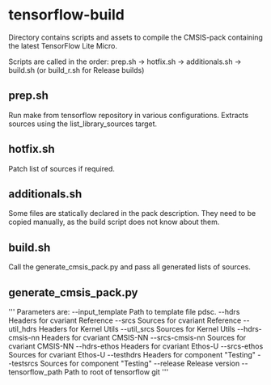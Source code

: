 # tensorflow-build

Directory contains scripts and assets to compile the CMSIS-pack containing the latest TensorFlow Lite Micro. 

Scripts are called in the order:
prep.sh -> hotfix.sh -> additionals.sh -> build.sh (or build_r.sh for Release builds)

## prep.sh
Run make from tensorflow repository in various configurations. Extracts sources using the list_library_sources target.

## hotfix.sh
Patch list of sources if required.

## additionals.sh
Some files are statically declared in the pack description. They need to be copied manually, as the build script does not know about them.

## build.sh
Call the generate_cmsis_pack.py and pass all generated lists of sources.

## generate_cmsis_pack.py 
'''
Parameters are:
  --input_template        Path to template file pdsc.
  --hdrs                  Headers for cvariant Reference
  --srcs                  Sources for cvariant Reference
  --util_hdrs             Headers for Kernel Utils
  --util_srcs             Sources for Kernel Utils
  --hdrs-cmsis-nn         Headers for cvariant CMSIS-NN
  --srcs-cmsis-nn         Sources for cvariant CMSIS-NN
  --hdrs-ethos            Headers for cvariant Ethos-U
  --srcs-ethos            Sources for cvariant Ethos-U
  --testhdrs              Headers for component "Testing"
  --testsrcs              Sources for component "Testing"
  --release               Release version
  --tensorflow_path       Path to root of tensorflow git
'''
